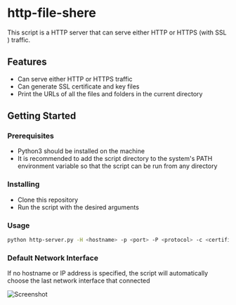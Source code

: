 # http-file-shere

This script is a HTTP server that can serve either HTTP or HTTPS (with SSL ) traffic. 

## Features
- Can serve either HTTP or HTTPS traffic
- Can generate SSL certificate and key files
- Print the URLs of all the files and folders in the current directory

## Getting Started

### Prerequisites
- Python3 should be installed on the machine
- It is recommended to add the script directory to the system's PATH environment variable so that the script can be run from any directory 

### Installing
- Clone this repository
- Run the script with the desired arguments

### Usage
```sh
python http-server.py -H <hostname> -p <port> -P <protocol> -c <certificate> -k <key> -gs <generate_ssl>
```
### Default Network Interface
If no hostname or IP address is specified, the script will automatically choose the last network interface that connected

![Screenshot](https://github.com/hackerswat/http-server-script/blob/main/Screenshot.jpg)
